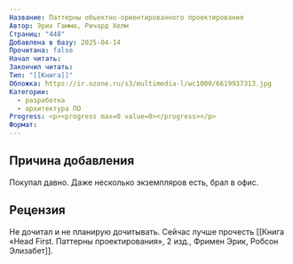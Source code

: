```yaml
---
Название: Паттерны объектно-ориентированного проектирования
Автор: Эрих Гамма, Ричард Хелм
Страниц: "448"
Добавлена в базу: 2025-04-14
Прочитана: false
Начал читать: 
Закончил читать: 
Тип: "[[Книга]]"
Обложка: https://ir.ozone.ru/s3/multimedia-l/wc1000/6619937313.jpg
Категории:
  - разработка
  - архитектура ПО
Progress: <p><progress max=0 value=0></progress></p>
Формат:
---
```

## Причина добавления

Покупал давно. Даже несколько экземпляров есть, брал в офис.

## Рецензия

Не дочитал и не планирую дочитывать. Сейчас лучше прочесть [[Книга «Head First. Паттерны проектирования», 2 изд., Фримен Эрик, Робсон Элизабет]].
